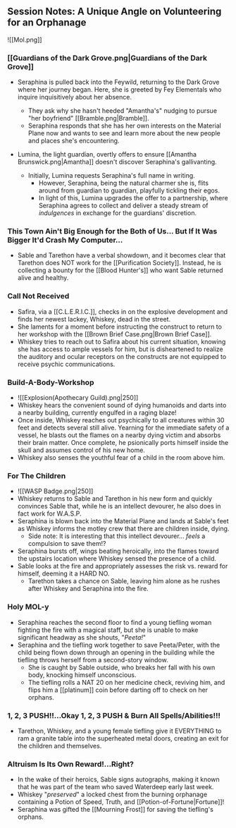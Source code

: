 ## Session Notes: A Unique Angle on Volunteering for an Orphanage
![[Mol.png]]
### [[Guardians of the Dark Grove.png|Guardians of the Dark Grove]]
- Seraphina is pulled back into the Feywild, returning to the Dark Grove where her journey began. Here, she is greeted by Fey Elementals who inquire inquisitively about her absence.
    - They ask why she hasn't heeded "Amantha's" nudging to pursue "her boyfriend" [[Bramble.png|Bramble]].
    - Seraphina responds that she has her own interests on the Material Plane now and wants to see and learn more about the new people and places she's encountering.

- Lumina, the light guardian, overtly offers to ensure [[Amantha Brunswick.png|Amantha]] doesn't discover Seraphina's gallivanting.
    - Initially, Lumina requests Seraphina's full name in writing.
        - However, Seraphina, being the natural charmer she is, flits around from guardian to guardian, playfully tickling their egos.
        - In light of this, Lumina upgrades the offer to a partnership, where Seraphina agrees to collect and deliver a steady stream of *indulgences* in exchange for the guardians' discretion.

### This Town Ain't Big Enough for the Both of Us... But If It Was Bigger It'd Crash My Computer...
- Sable and Tarethon have a verbal showdown, and it becomes clear that Tarethon does NOT work for the [[Purification Society]]. Instead, he is collecting a bounty for the [[Blood Hunter's]] who want Sable returned alive and healthy.

### Call Not Received
- Safira, via a [[C.L.E.R.I.C.]], checks in on the explosive development and finds her newest lackey, Whiskey, dead in the street.
- She laments for a moment before instructing the construct to return to her workshop with the [[Brown Brief Case.png|Brown Brief Case]].
- Whiskey tries to reach out to Safira about his current situation, knowing she has access to ample vessels for him, but is disheartened to realize the auditory and ocular receptors on the constructs are not equipped to receive psychic communications.

### Build-A-Body-Workshop
- ![[Explosion(Apothecary Guild).png|250]]
- Whiskey hears the convenient sound of dying humanoids and darts into a nearby building, currently engulfed in a raging blaze!
- Once inside, Whiskey reaches out psychically to all creatures within 30 feet and detects several still alive. Yearning for the immediate safety of a vessel, he blasts out the flames on a nearby dying victim and absorbs their brain matter. Once complete, he psionically ports himself inside the skull and assumes control of his new home.
- Whiskey also senses the youthful fear of a child in the room above him.

### For The Children
- ![[WASP Badge.png|250]]
- Whiskey returns to Sable and Tarethon in his new form and quickly convinces Sable that, while he is an intellect devourer, he also does in fact work for W.A.S.P.
- Seraphina is blown back into the Material Plane and lands at Sable's feet as Whiskey informs the motley crew that there are children inside, dying.
    - Side note: It is interesting that this intellect devourer... *feels* a compulsion to save them!?
- Seraphina bursts off, wings beating heroically, into the flames toward the upstairs location where Whiskey sensed the presence of a child.
- Sable looks at the fire and appropriately assesses the risk vs. reward for himself, deeming it a HARD NO.
    - Tarethon takes a chance on Sable, leaving him alone as he rushes after Whiskey and Seraphina into the fire.

### Holy MOL-y
- Seraphina reaches the second floor to find a young tiefling woman fighting the fire with a magical staff, but she is unable to make significant headway as she shouts, "*Peeta!*"
- Seraphina and the tiefling work together to save Peeta/Peter, with the child being flown down through an opening in the building while the tiefling throws herself from a second-story window.
    - She is caught by Sable outside, who breaks her fall with his own body, knocking himself unconscious.
    - The tiefling rolls a NAT 20 on her medicine check, reviving him, and flips him a [[platinum]] coin before darting off to check on her orphans.

### 1, 2, 3 PUSH!!...Okay 1, 2, 3 PUSH & Burn All Spells/Abilities!!!
- Tarethon, Whiskey, and a young female tiefling give it EVERYTHING to ram a granite table into the superheated metal doors, creating an exit for the children and themselves.

### Altruism Is Its Own Reward!...Right?
- In the wake of their heroics, Sable signs autographs, making it known that he was part of the team who saved Waterdeep early last week.
- Whiskey "*preserved*" a locked chest from the burning orphanage containing a Potion of Speed, Truth, and [[Potion-of-Fortune|Fortune]]!
- Seraphina was gifted the [[Mourning Frost]] for saving the tiefling's orphans.